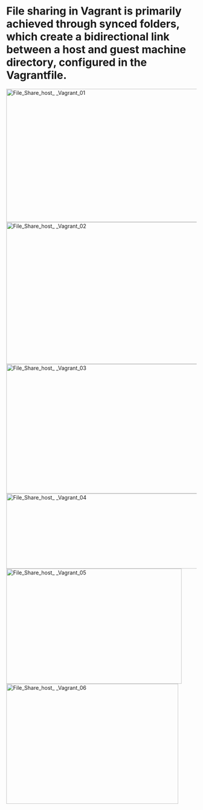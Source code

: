 # File sharing in Vagrant is primarily achieved through synced folders, which create a bidirectional link between a host and guest machine directory, configured in the Vagrantfile. #

<img width="601" height="353" alt="File_Share_host_ _Vagrant_01" src="https://github.com/user-attachments/assets/190ed287-c792-4191-8b45-2723a3664b3b" />
<img width="802" height="376" alt="File_Share_host_ _Vagrant_02" src="https://github.com/user-attachments/assets/492cf040-42df-4cf5-9d83-70b7fcc47027" />
<img width="797" height="343" alt="File_Share_host_ _Vagrant_03" src="https://github.com/user-attachments/assets/051020bc-3134-49f8-a472-484eb764e00e" />
<img width="614" height="199" alt="File_Share_host_ _Vagrant_04" src="https://github.com/user-attachments/assets/e381ee3d-618e-426a-a1ba-0dfce79716de" />
<img width="464" height="305" alt="File_Share_host_ _Vagrant_05" src="https://github.com/user-attachments/assets/40704754-2753-44c3-89a6-c48893cdcadc" />
<img width="455" height="318" alt="File_Share_host_ _Vagrant_06" src="https://github.com/user-attachments/assets/5a452eca-ba1b-4475-acdb-7228096a78a5" />

